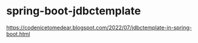 # spring-boot-jdbctemplate
https://codenicetomedear.blogspot.com/2022/07/jdbctemplate-in-spring-boot.html
